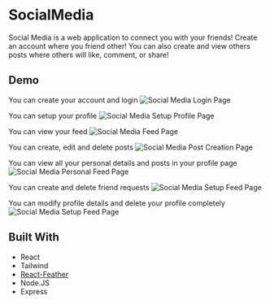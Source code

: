 
# SocialMedia

Social Media is a web application to connect you with your friends! Create an account where you friend other! You can also create and view others posts where others will like, comment, or share!

## Demo
You can create your account and login
![Social Media Login Page](https://github.com/EuanProjects/SocialMedia/blob/main/src/images/login.png)

You can setup your profile
![Social Media Setup Profile Page](https://github.com/EuanProjects/SocialMedia/blob/main/src/images/setup.png)

You can view your feed
![Social Media Feed Page](https://github.com/EuanProjects/SocialMedia/blob/main/src/images/feed.png)

You can create, edit and delete posts
![Social Media Post Creation Page](https://github.com/EuanProjects/SocialMedia/blob/main/src/images/postcreation.png)

You can view all your personal details and posts in your profile page
![Social Media Personal Feed Page](https://github.com/EuanProjects/SocialMedia/blob/main/src/images/personalposts.png)

You can create and delete friend requests
![Social Media Setup Feed Page](https://github.com/EuanProjects/SocialMedia/blob/main/src/images/personalposts.png)

You can modify profile details and delete your profile completely
![Social Media Setup Feed Page](https://github.com/EuanProjects/SocialMedia/blob/main/src/images/profilechange.png)


## Built With
- React
- Tailwind
- [React-Feather](https://github.com/feathericons/react-feather)
- Node.JS
- Express

